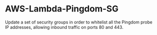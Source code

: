 # AWS-Lambda-Pingdom-SG
Update a set of security groups in order to whitelist all the Pingdom probe IP addresses, allowing inbound traffic on ports 80 and 443.
